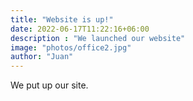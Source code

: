 ```yaml
---
title: "Website is up!"
date: 2022-06-17T11:22:16+06:00
description : "We launched our website"
image: "photos/office2.jpg"
author: "Juan"
---
```


We put up our site. 
